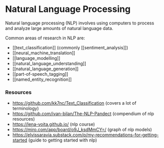 # Natural Language Processing

Natural language processing (NLP) involves using computers to process and analyze large amounts of natural language data.

Common areas of research in NLP are:

- [[text_classification]] (commonly [[sentiment_analysis]])
- [[neural_machine_translation]]
- [[language_modelling]]
- [[natural_language_understanding]]
- [[natural_language_generation]]
- [[part-of-speech_tagging]]
- [[named_entity_recognition]]

### Resources

- https://github.com/kk7nc/Text_Classification (covers a lot of terminology)
- https://github.com/ivan-bilan/The-NLP-Pandect (compendium of nlp resources)
- https://lena-voita.github.io/ (nlp course)
- https://miro.com/app/board/o9J_ksdMmCY=/ (graph of nlp models)
- https://elvissaravia.substack.com/p/my-recommendations-for-getting-started (guide to getting started with nlp)
